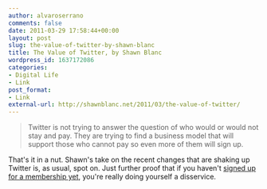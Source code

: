 ```yaml
---
author: alvaroserrano
comments: false
date: 2011-03-29 17:58:44+00:00
layout: post
slug: the-value-of-twitter-by-shawn-blanc
title: The Value of Twitter, by Shawn Blanc
wordpress_id: 1637172086
categories:
- Digital Life
- Link
post_format:
- Link
external-url: http://shawnblanc.net/2011/03/the-value-of-twitter/
---
```


<blockquote>Twitter is not trying to answer the question of who would or would not stay and pay. They are trying to find a business model that will support those who cannot pay so even more of them will sign up.</blockquote>


That's it in a nut. Shawn's take on the recent changes that are shaking up Twitter is, as usual, spot on. Just further proof that if you haven't [signed up for a membership yet](http://shawnblanc.net/members/), you're really doing yourself a disservice.
